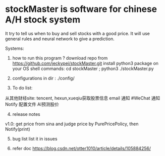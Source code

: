 # stockMaster is software for chinese A/H stock system
It try to tell us when to buy and sell stocks with a good price.
It will use general rules and neural network to give a prediction.

Systems:
   
  

1. how to run this program ?
  download repo from https://github.com/jeckypei/stockMaster.git
  install python3 package on your OS
  shell commands: cd stockMaster ; python3 ./stockMaster.py

2. configurations 
  in dir : ./config/
  
3. To do list: 
 
 从其他财经site: tencent, hexun,xueqiu获取股票信息
 email 通知
 #WeChat 通知
 Notify 配置文件 
 AI预测股价
 
4. release notes

v1.0:
  get price from sina and judge price by PurePricePolicy, then Notify(print)

5. bug list
  list it in issues 
  
6. refer doc
https://blog.csdn.net/otter1010/article/details/105884256/



